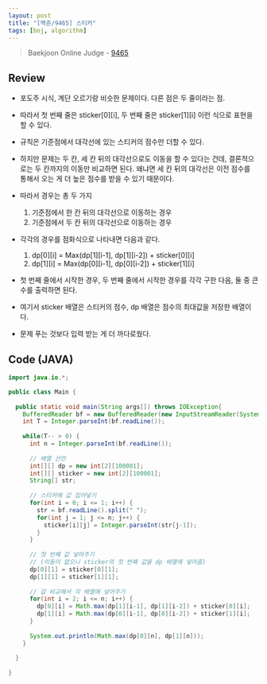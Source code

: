 ```yaml
---
layout: post
title: "[백준/9465] 스티커"
tags: [boj, algorithm]
---
```

> Baekjoon Online Judge - [9465](https://www.acmicpc.net/problem/9465)

## Review
* 포도주 시식, 계단 오르기랑 비슷한 문제이다. 다른 점은 두 줄이라는 점.
* 따라서 첫 번째 줄은 sticker[0][i], 두 번째 줄은 sticker[1][i] 이런 식으로 표현을 할 수 있다.
* 규칙은 기준점에서 대각선에 있는 스티커의 점수만 더할 수 있다.
* 하지만 문제는 두 칸, 세 칸 뒤의 대각선으로도 이동을 할 수 있다는 건데, 결론적으로는 두 칸까지의 이동만 비교하면 된다. 왜냐면 세 칸 뒤의 대각선은 이전 점수를 통해서 오는 게 더 높은 점수를 받을 수 있기 때문이다.

* 따라서 경우는 총 두 가지
  1. 기준점에서 한 칸 뒤의 대각선으로 이동하는 경우
  2. 기준점에서 두 칸 뒤의 대각선으로 이동하는 경우

* 각각의 경우를 점화식으로 나타내면 다음과 같다.
  1. dp[0][i] = Max(dp[1][i-1], dp[1][i-2]) + sticker[0][i]
  2. dp[1][i] = Max(dp[0][i-1], dp[0][i-2]) + sticker[1][i]

* 첫 번째 줄에서 시작한 경우, 두 번째 줄에서 시작한 경우를 각각 구한 다음, 둘 중 큰 수를 출력하면 된다.
* 여기서 sticker 배열은 스티커의 점수, dp 배열은 점수의 최대값을 저장한 배열이다.
* 문제 푸는 것보다 입력 받는 게 더 까다로웠다.

## Code (JAVA)
```java
import java.io.*;

public class Main {
  
  public static void main(String args[]) throws IOException{
    BufferedReader bf = new BufferedReader(new InputStreamReader(System.in));
    int T = Integer.parseInt(bf.readLine());
    
    while(T-- > 0) {
      int n = Integer.parseInt(bf.readLine());
      
      // 배열 선언
      int[][] dp = new int[2][100001];
      int[][] sticker = new int[2][100001];
      String[] str;
      
      // 스티커에 값 집어넣기
      for(int i = 0; i <= 1; i++) {
        str = bf.readLine().split(" ");
        for(int j = 1; j <= n; j++) {
          sticker[i][j] = Integer.parseInt(str[j-1]);
        }
      }
      
      // 첫 번째 값 넣어주기
      // (이동이 없으니 sticker의 첫 번째 값을 dp 배열에 넣어줌)
      dp[0][1] = sticker[0][1];
      dp[1][1] = sticker[1][1];
      
      // 값 비교해서 각 배열에 넣어주기
      for(int i = 2; i <= n; i++) {
        dp[0][i] = Math.max(dp[1][i-1], dp[1][i-2]) + sticker[0][i];
        dp[1][i] = Math.max(dp[0][i-1], dp[0][i-2]) + sticker[1][i];
      }
      
      System.out.println(Math.max(dp[0][n], dp[1][n]));  
    }
    
  }
  
}
```